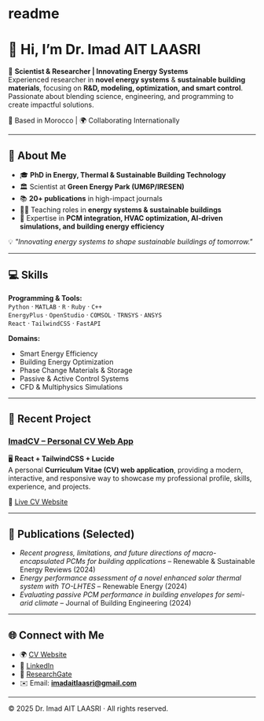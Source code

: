 # readme

# 👋 Hi, I’m Dr. Imad AIT LAASRI  

🚀 **Scientist & Researcher | Innovating Energy Systems**  
Experienced researcher in **novel energy systems** & **sustainable building materials**, focusing on **R&D, modeling, optimization, and smart control**. Passionate about blending science, engineering, and programming to create impactful solutions.  

📍 Based in Morocco | 🌍 Collaborating Internationally  

---

## 🔬 About Me  
- 🎓 **PhD in Energy, Thermal & Sustainable Building Technology**  
- 🏛️ Scientist at **Green Energy Park (UM6P/IRESEN)**  
- 📚 **20+ publications** in high-impact journals  
- 👨‍🏫 Teaching roles in **energy systems & sustainable buildings**  
- 🧪 Expertise in **PCM integration, HVAC optimization, AI-driven simulations, and building energy efficiency**  

💡 *"Innovating energy systems to shape sustainable buildings of tomorrow."*  

---

## 💻 Skills  
**Programming & Tools:**  
`Python` · `MATLAB` · `R` · `Ruby` · `C++`  
`EnergyPlus` · `OpenStudio` · `COMSOL` · `TRNSYS` · `ANSYS`  
`React` · `TailwindCSS` · `FastAPI`  

**Domains:**  
- Smart Energy Efficiency  
- Building Energy Optimization  
- Phase Change Materials & Storage  
- Passive & Active Control Systems  
- CFD & Multiphysics Simulations  

---

## 📌 Recent Project  

### [ImadCV – Personal CV Web App](https://github.com/imadafla/imadcv)  
🖥️ **React + TailwindCSS + Lucide**  
A personal **Curriculum Vitae (CV) web application**, providing a modern, interactive, and responsive way to showcase my professional profile, skills, experience, and projects.  

🔗 [Live CV Website](https://imadcv.vercel.app/)  

---

## 📜 Publications (Selected)  
- *Recent progress, limitations, and future directions of macro-encapsulated PCMs for building applications* – Renewable & Sustainable Energy Reviews (2024)  
- *Energy performance assessment of a novel enhanced solar thermal system with TO-LHTES* – Renewable Energy (2024)  
- *Evaluating passive PCM performance in building envelopes for semi-arid climate* – Journal of Building Engineering (2024)  

---

## 🌐 Connect with Me  
- 🌍 [CV Website](https://imadcv.vercel.app/)  
- 💼 [LinkedIn](https://www.linkedin.com/in/imadaitlaasri/)  
- 🔬 [ResearchGate](https://www.researchgate.net/profile/Imad-Ait-Laasri)  
- ✉️ Email: **imadaitlaasri@gmail.com**  

---

© 2025 Dr. Imad AIT LAASRI · All rights reserved.  

